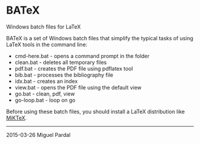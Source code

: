 # BATeX
Windows batch files for LaTeX

BATeX is a set of Windows batch files that simplify the typical tasks of using LaTeX tools in the command line:

- cmd-here.bat - opens a command prompt in the folder
- clean.bat - deletes all temporary files
- pdf.bat - creates the PDF file using pdflatex tool
- bib.bat - processes the bibliography file
- idx.bat - creates an index
- view.bat - opens the PDF file using the default view
- go.bat - clean, pdf, view
- go-loop.bat - loop on go

Before using these batch files, you should install a LaTeX distribution like [MiKTeX](http://miktex.org/ "MiKTeX").


---

2015-03-26
Miguel Pardal
